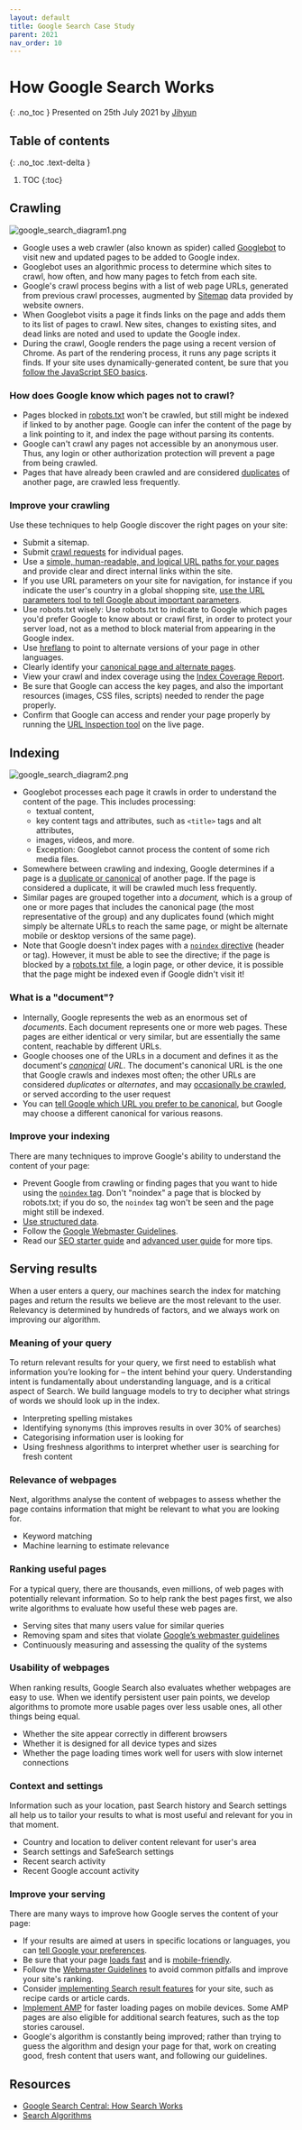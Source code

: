 ```yaml
---
layout: default
title: Google Search Case Study
parent: 2021
nav_order: 10
---
```


# How Google Search Works
{: .no_toc }
Presented on 25th July 2021 by [Jihyun](https://github.com/jihyun-um)

## Table of contents
{: .no_toc .text-delta }

1. TOC
{:toc}

## Crawling
![google_search_diagram1.png](google_search_diagram1.png)

- Google uses a web crawler (also known as spider) called [Googlebot](https://developers.google.com/search/docs/advanced/crawling/googlebot) to visit new and updated pages to be added to Google index.
- Googlebot uses an algorithmic process to determine which sites to crawl, how often, and how many pages to fetch from each site.
- Google's crawl process begins with a list of web page URLs, generated from previous crawl processes, augmented by [Sitemap](https://developers.google.com/search/docs/advanced/sitemaps/build-sitemap) data provided by website owners.
- When Googlebot visits a page it finds links on the page and adds them to its list of pages to crawl. New sites, changes to existing sites, and dead links are noted and used to update the Google index.
- During the crawl, Google renders the page using a recent version of Chrome. As part of the rendering process, it runs any page scripts it finds. If your site uses dynamically-generated content, be sure that you [follow the JavaScript SEO basics](https://developers.google.com/search/docs/advanced/javascript/javascript-seo-basics).

### How does Google know which pages not to crawl?
- Pages blocked in [robots.txt](https://developers.google.com/search/docs/advanced/robots/create-robots-txt) won't be crawled, but still might be indexed if linked to by another page. Google can infer the content of the page by a link pointing to it, and index the page without parsing its contents.
- Google can't crawl any pages not accessible by an anonymous user. Thus, any login or other authorization protection will prevent a page from being crawled.
- Pages that have already been crawled and are considered [duplicates](https://developers.google.com/search/docs/advanced/crawling/consolidate-duplicate-urls) of another page, are crawled less frequently.

### Improve your crawling
Use these techniques to help Google discover the right pages on your site:

- Submit a sitemap.
- Submit [crawl requests](https://developers.google.com/search/docs/advanced/crawling/ask-google-to-recrawl) for individual pages.
- Use a [simple, human-readable, and logical URL paths for your pages](https://developers.google.com/search/docs/advanced/guidelines/url-structure) and provide clear and direct internal links within the site.
- If you use URL parameters on your site for navigation, for instance if you indicate the user's country in a global shopping site, [use the URL parameters tool to tell Google about important parameters](https://support.google.com/webmasters/answer/6080550).
- Use robots.txt wisely: Use robots.txt to indicate to Google which pages you'd prefer Google to know about or crawl first, in order to protect your server load, not as a method to block material from appearing in the Google index.
- Use [hreflang](https://developers.google.com/search/docs/advanced/crawling/localized-versions) to point to alternate versions of your page in other languages.
- Clearly identify your [canonical page and alternate pages](https://developers.google.com/search/docs/advanced/crawling/consolidate-duplicate-urls).
- View your crawl and index coverage using the [Index Coverage Report](https://support.google.com/webmasters/answer/7440203).
- Be sure that Google can access the key pages, and also the important resources (images, CSS files, scripts) needed to render the page properly.
- Confirm that Google can access and render your page properly by running the [URL Inspection tool](https://support.google.com/webmasters/answer/9012289) on the live page.

## Indexing
![google_search_diagram2.png](google_search_diagram2.png)

- Googlebot processes each page it crawls in order to understand the content of the page. This includes processing:
    - textual content,
    - key content tags and attributes, such as `<title>` tags and alt attributes,
    - images, videos, and more.
    - Exception: Googlebot cannot process the content of some rich media files.
- Somewhere between crawling and indexing, Google determines if a page is a [duplicate or canonical](https://developers.google.com/search/docs/advanced/crawling/consolidate-duplicate-urls) of another page. If the page is considered a duplicate, it will be crawled much less frequently.
- Similar pages are grouped together into a *document,* which is a group of one or more pages that includes the canonical page (the most representative of the group) and any duplicates found (which might simply be alternate URLs to reach the same page, or might be alternate mobile or desktop versions of the same page).
- Note that Google doesn't index pages with a [`noindex` directive](https://developers.google.com/search/docs/advanced/crawling/block-indexing) (header or tag). However, it must be able to see the directive; if the page is blocked by a [robots.txt file](https://developers.google.com/search/docs/advanced/robots/intro), a login page, or other device, it is possible that the page might be indexed even if Google didn't visit it!

### What is a "document"?
- Internally, Google represents the web as an enormous set of *documents*. Each document represents one or more web pages. These pages are either identical or very similar, but are essentially the same content, reachable by different URLs.
- Google chooses one of the URLs in a document and defines it as the document's *[canonical](https://developers.google.com/search/docs/advanced/crawling/consolidate-duplicate-urls) URL*. The document's canonical URL is the one that Google crawls and indexes most often; the other URLs are considered *duplicates* or *alternates*, and may [occasionally be crawled](https://developers.google.com/search/docs/advanced/crawling/googlebot), or served according to the user request
- You can [tell Google which URL you prefer to be canonical](https://developers.google.com/search/docs/advanced/crawling/consolidate-duplicate-urls), but Google may choose a different canonical for various reasons.

### Improve your indexing
There are many techniques to improve Google's ability to understand the content of your page:

- Prevent Google from crawling or finding pages that you want to hide using the [`noindex` tag](https://developers.google.com/search/docs/advanced/crawling/block-indexing). Don't "noindex" a page that is blocked by robots.txt; if you do so, the `noindex` tag won't be seen and the page might still be indexed.
- [Use structured data](https://developers.google.com/search/docs/advanced/structured-data/intro-structured-data).
- Follow the [Google Webmaster Guidelines](https://developers.google.com/search/docs/advanced/guidelines/webmaster-guidelines).
- Read our [SEO starter guide](https://developers.google.com/search/docs/beginner/seo-starter-guide) and [advanced user guide](https://developers.google.com/search/docs/advanced/guidelines/get-started) for more tips.

## Serving results
When a user enters a query, our machines search the index for matching pages and return the results we believe are the most relevant to the user. Relevancy is determined by hundreds of factors, and we always work on improving our algorithm. 

### Meaning of your query
To return relevant results for your query, we first need to establish what information you’re looking for – the intent behind your query. Understanding intent is fundamentally about understanding language, and is a critical aspect of Search. We build language models to try to decipher what strings of words we should look up in the index.

- Interpreting spelling mistakes
- Identifying synonyms (this improves results in over 30% of searches)
- Categorising information user is looking for
- Using freshness algorithms to interpret whether user is searching for fresh content

### Relevance of webpages
Next, algorithms analyse the content of webpages to assess whether the page contains information that might be relevant to what you are looking for.

- Keyword matching
- Machine learning to estimate relevance

### Ranking useful pages
For a typical query, there are thousands, even millions, of web pages with potentially relevant information. So to help rank the best pages first, we also write algorithms to evaluate how useful these web pages are.

- Serving sites that many users value for similar queries
- Removing spam and sites that violate [Google’s webmaster guidelines](https://support.google.com/webmasters/answer/35769?hl=en-GB)
- Continuously measuring and assessing the quality of the systems

### Usability of webpages
When ranking results, Google Search also evaluates whether webpages are easy to use. When we identify persistent user pain points, we develop algorithms to promote more usable pages over less usable ones, all other things being equal.

- Whether the site appear correctly in different browsers
- Whether it is designed for all device types and sizes
- Whether the page loading times work well for users with slow internet connections

### Context and settings
Information such as your location, past Search history and Search settings all help us to tailor your results to what is most useful and relevant for you in that moment.

- Country and location to deliver content relevant for user's area
- Search settings and SafeSearch settings
- Recent search activity
- Recent Google account activity

### Improve your serving
There are many ways to improve how Google serves the content of your page:

- If your results are aimed at users in specific locations or languages, you can [tell Google your preferences](https://developers.google.com/search/docs/advanced/crawling/managing-multi-regional-sites).
- Be sure that your page [loads fast](https://developers.google.com/speed) and is [mobile-friendly](https://developers.google.com/search/mobile-sites).
- Follow the [Webmaster Guidelines](https://developers.google.com/search/docs/advanced/guidelines/webmaster-guidelines) to avoid common pitfalls and improve your site's ranking.
- Consider [implementing Search result features](https://developers.google.com/search/docs/advanced/structured-data/search-gallery) for your site, such as recipe cards or article cards.
- [Implement AMP](https://developers.google.com/search/docs/advanced/experience/about-amp) for faster loading pages on mobile devices. Some AMP pages are also eligible for additional search features, such as the top stories carousel.
- Google's algorithm is constantly being improved; rather than trying to guess the algorithm and design your page for that, work on creating good, fresh content that users want, and following our guidelines.

## Resources
- [Google Search Central: How Search Works](https://developers.google.com/search/docs/advanced/guidelines/how-search-works)
- [Search Algorithms](https://www.google.com/search/howsearchworks/algorithms)